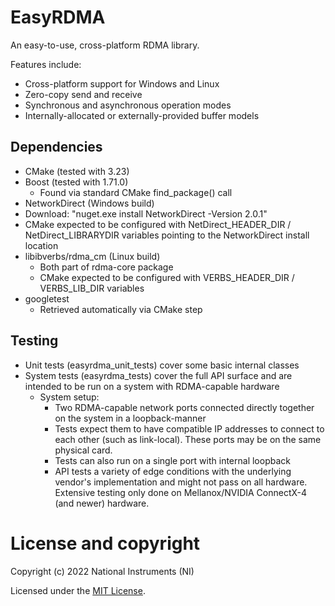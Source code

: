 <!--
Copyright (c) 2022 National Instruments
SPDX-License-Identifier: MIT
-->

# EasyRDMA

An easy-to-use, cross-platform RDMA library.

Features include:
- Cross-platform support for Windows and Linux
- Zero-copy send and receive
- Synchronous and asynchronous operation modes
- Internally-allocated or externally-provided buffer models

## Dependencies
- CMake (tested with 3.23)
- Boost (tested with 1.71.0)
  - Found via standard CMake find_package() call
 - NetworkDirect (Windows build)
  - Download: "nuget.exe install NetworkDirect -Version 2.0.1"
  - CMake expected to be configured with NetDirect_HEADER_DIR / NetDirect_LIBRARYDIR variables pointing to the NetworkDirect install location
- libibverbs/rdma_cm (Linux build)
  - Both part of rdma-core package
  - CMake expected to be configured with VERBS_HEADER_DIR / VERBS_LIB_DIR variables
- googletest
  - Retrieved automatically via CMake step

## Testing
- Unit tests (easyrdma_unit_tests) cover some basic internal classes
- System tests (easyrdma_tests) cover the full API surface and are intended to be run on a system with RDMA-capable hardware
  - System setup:
    - Two RDMA-capable network ports connected directly together on the system in a loopback-manner
    - Tests expect them to have compatible IP addresses to connect to each other (such as link-local). These ports may be on the same physical card.
    - Tests can also run on a single port with internal loopback
    - API tests a variety of edge conditions with the underlying vendor's implementation and might not pass on all hardware. Extensive testing only done on Mellanox/NVIDIA ConnectX-4 (and newer) hardware.

# License and copyright

Copyright (c) 2022 National Instruments (NI)

Licensed under the [MIT License](LICENSE.txt).